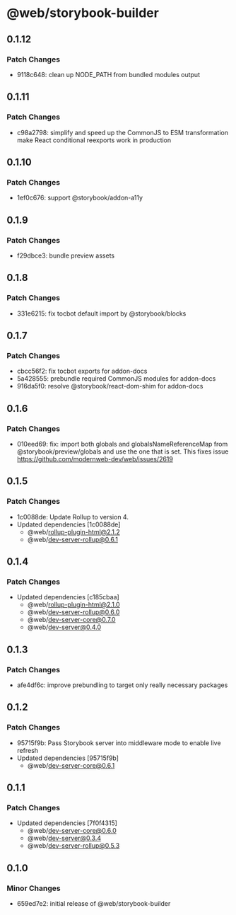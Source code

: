# @web/storybook-builder

## 0.1.12

### Patch Changes

- 9118c648: clean up NODE_PATH from bundled modules output

## 0.1.11

### Patch Changes

- c98a2798: simplify and speed up the CommonJS to ESM transformation
  make React conditional reexports work in production

## 0.1.10

### Patch Changes

- 1ef0c676: support @storybook/addon-a11y

## 0.1.9

### Patch Changes

- f29dbce3: bundle preview assets

## 0.1.8

### Patch Changes

- 331e6215: fix tocbot default import by @storybook/blocks

## 0.1.7

### Patch Changes

- cbcc56f2: fix tocbot exports for addon-docs
- 5a428555: prebundle required CommonJS modules for addon-docs
- 916da5f0: resolve @storybook/react-dom-shim for addon-docs

## 0.1.6

### Patch Changes

- 010eed69: fix: import both globals and globalsNameReferenceMap from @storybook/preview/globals and use the one that is set. This fixes issue https://github.com/modernweb-dev/web/issues/2619

## 0.1.5

### Patch Changes

- 1c0088de: Update Rollup to version 4.
- Updated dependencies [1c0088de]
  - @web/rollup-plugin-html@2.1.2
  - @web/dev-server-rollup@0.6.1

## 0.1.4

### Patch Changes

- Updated dependencies [c185cbaa]
  - @web/rollup-plugin-html@2.1.0
  - @web/dev-server-rollup@0.6.0
  - @web/dev-server-core@0.7.0
  - @web/dev-server@0.4.0

## 0.1.3

### Patch Changes

- afe4df6c: improve prebundling to target only really necessary packages

## 0.1.2

### Patch Changes

- 95715f9b: Pass Storybook server into middleware mode to enable live refresh
- Updated dependencies [95715f9b]
  - @web/dev-server-core@0.6.1

## 0.1.1

### Patch Changes

- Updated dependencies [7f0f4315]
  - @web/dev-server-core@0.6.0
  - @web/dev-server@0.3.4
  - @web/dev-server-rollup@0.5.3

## 0.1.0

### Minor Changes

- 659ed7e2: initial release of @web/storybook-builder
